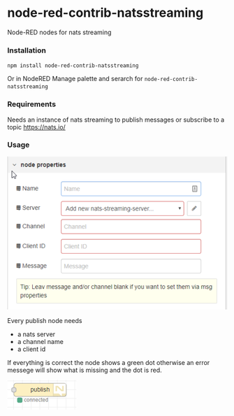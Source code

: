 # node-red-contrib-natsstreaming
Node-RED nodes for nats streaming

### Installation

```
npm install node-red-contrib-natsstreaming
```

Or in NodeRED Manage palette and serarch for `node-red-contrib-natsstreaming`

### Requirements

Needs an instance of nats streaming to publish messages or subscribe to a topic
https://nats.io/

### Usage

![publish new](/docs/publish_new.png)

Every publish node needs
* a nats server
* a channel name
* a client id

If everything is correct the node shows a green dot otherwise an error messege will show what is missing and the dot is red.

![publish connected](/docs/publish_connected.png)